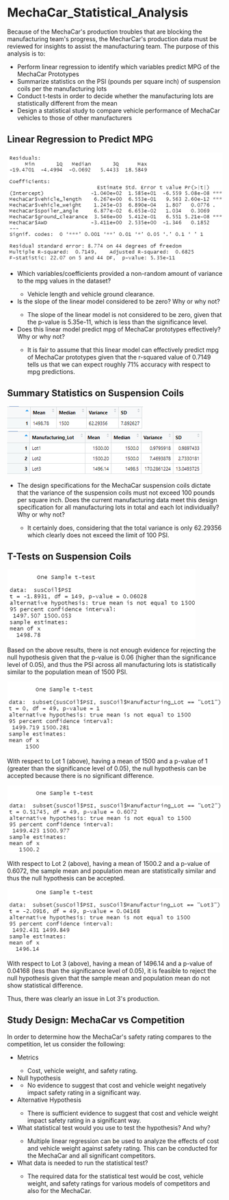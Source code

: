 # MechaCar_Statistical_Analysis
Because of the MechaCar's production troubles that are blocking the manufacturing team's progress, the MecharCar's production data must be reviewed for insights to assist the manufacturing team. The purpose of this analysis is to:
<ul>
  <li> Perform linear regression to identify which variables predict MPG of the MechaCar Prototypes</li>
  <li> Summarize statistics on the PSI (pounds per square inch) of suspension coils per the manufacturing lots</li>
  <li> Conduct t-tests in order to decide whether the manufacturing lots are statistically different from the mean</li>
  <li> Design a statistical study to compare vehicle performance of MechaCar vehicles to those of other manufacturers</li>
</ul>

## Linear Regression to Predict MPG
![image](https://github.com/msaunders0/MechaCar_Statistical_Analysis/blob/main/Resources/LinearReg.png)
<ul>
  <li> Which variables/coefficients provided a non-random amount of variance to the mpg values in the dataset?</li>
  <ul>
    <li> Vehicle length and vehicle ground clearance.</li>
  </ul>
  <li> Is the slope of the linear model considered to be zero? Why or why not?</li>
  <ul>
    <li> The slope of the linear model is not considered to be zero, given that the p-value is 5.35e-11, which is less than the significance level.</li>
  </ul>
  <li> Does this linear model predict mpg of MechaCar prototypes effectively? Why or why not?</li>
  <ul>
    <li> It is fair to assume that this linear model can effectively predict mpg of MechaCar prototypes given that the r-squared value of 0.7149 tells us that we can expect roughly 71% accuracy with respect to mpg predictions.</li>
  </ul>
</ul>

## Summary Statistics on Suspension Coils
![image](https://github.com/msaunders0/MechaCar_Statistical_Analysis/blob/main/Resources/suspensionSummary.png)<br>
![image](https://github.com/msaunders0/MechaCar_Statistical_Analysis/blob/main/Resources/lot_summary.png)
<ul>
  <li> The design specifications for the MechaCar suspension coils dictate that the variance of the suspension coils must not exceed 100 pounds per square inch. Does the current manufacturing data meet this design specification for all manufacturing lots in total and each lot individually? Why or why not?</li>
  <ul>
    <li> It certainly does, considering that the total variance is only 62.29356 which clearly does not exceed the limit of 100 PSI.</li>
  </ul>
</ul>

## T-Tests on Suspension Coils
![image](https://github.com/msaunders0/MechaCar_Statistical_Analysis/blob/main/Resources/singleTTest.png)<br>
<p>Based on the above results, there is not enough evidence for rejecting the null hypothesis given that the p-value is 0.06 (higher than the significance level of 0.05), and thus the PSI across all manufacturing lots is statistically similar to the population mean of 1500 PSI.</p>

![image](https://github.com/msaunders0/MechaCar_Statistical_Analysis/blob/main/Resources/lot1Ttest.png)<br>
<p>With respect to Lot 1 (above), having a mean of 1500 and a p-value of 1 (greater than the significance level of 0.05), the null hypothesis can be accepted because there is no significant difference.</p>

![image](https://github.com/msaunders0/MechaCar_Statistical_Analysis/blob/main/Resources/lot2Ttest.png)<br>
<p>With respect to Lot 2 (above), having a mean of 1500.2 and a p-value of 0.6072, the sample mean and population mean are statistically similar and thus the null hypothesis can be accepted.</p>

![image](https://github.com/msaunders0/MechaCar_Statistical_Analysis/blob/main/Resources/lot3Ttest.png)<br>
<p>With respect to Lot 3 (above), having a mean of 1496.14 and a p-value of 0.04168 (less than the significance level of 0.05), it is feasible to reject the null hypothesis given that the sample mean and population mean do not show statistical difference.</p>

<p>Thus, there was clearly an issue in Lot 3's production.</p> 

## Study Design: MechaCar vs Competition

In order to determine how the MechaCar's safety rating compares to the competition, let us consider the following:
<ul>
  <li> Metrics</li>
  <ul>
    <li> Cost, vehicle weight, and safety rating.</li>
  </ul>
  <li> Null hypothesis<li>
  <ul>
    <li> No evidence to suggest that cost and vehicle weight negatively impact safety rating in a significant way.</li>
  </ul>
  <li> Alternative Hypothesis</li>
  <ul>
    <li> There is sufficient evidence to suggest that cost and vehicle weight impact safety rating in a significant way.</li>
  </ul>
  <li> What statistical test would you use to test the hypothesis? And why?</li>
  <ul>
    <li> Multiple linear regression can be used to analyze the effects of cost and vehicle weight against safety rating. This can be conducted for the MechaCar and all significant competitors.</li>
  </ul>
  <li> What data is needed to run the statistical test?</li>
  <ul>
    <li> The required data for the statistical test would be cost, vehicle weight, and safety ratings for various models of competitors and also for the MechaCar.</li>
  </ul>
</ul>
